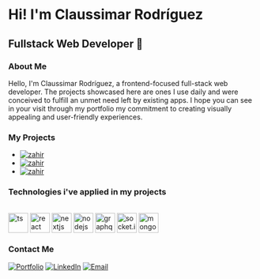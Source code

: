 
<h1>Hi! I'm Claussimar Rodríguez</h1>
<h2>Fullstack Web Developer 🎨</h2>

### About Me
Hello, I'm Claussimar Rodríguez, a frontend-focused full-stack web developer. The projects showcased here are ones I use daily and were conceived to fulfill an unmet need left by existing apps. I hope you can see in your visit through my portfolio my commitment to creating visually appealing and user-friendly experiences.

### My Projects
- <a href="https://zahir-pink.vercel.app/" target="_blank"><img alt="zahir" src="https://img.shields.io/badge/Zahir-visit_web-blue">
- <a href="https://promptify-steel.vercel.app/" target="_blank"><img alt="zahir" src="https://img.shields.io/badge/Promptify-visit_web-blue"></a> 
- <a href="https://words-battle.vercel.app/" target="_blank"><img alt="zahir" src="https://img.shields.io/badge/Words_Battle-visit_web-blue"></a> 

### Technologies i've applied in my projects
<div style="display: inline_block"><br>
  <img align="center" alt="ts" height="40" width="40" src="https://claussimar-dev.vercel.app/_next/static/media/ts.25ad80e5.png">
  <img align="center" alt="react" height="40" width="40" src="https://claussimar-dev.vercel.app/_next/static/media/react.252cc4df.png">
  <img align="center" alt="nextjs" height="40" width="40" src="https://claussimar-dev.vercel.app/_next/static/media/vercel.d91f3d5e.png">
  <img align="center" alt="nodejs" height="40" width="40" src="https://claussimar-dev.vercel.app/_next/static/media/nodejs.aed379c3.png">
  <img align="center" alt="graphql" height="40" width="40" src="https://claussimar-dev.vercel.app/_next/static/media/graphql.0f425ba4.png">
  <img align="center" alt="socket.io" height="40" width="40" src="https://claussimar-dev.vercel.app/_next/static/media/socketio.9f955d0f.png">
  <img align="center" alt="mongodb" height="40" width="40" src="https://claussimar-dev.vercel.app/_next/static/media/mongodb.8502bf13.png">
</div>

### Contact Me
<a href="https://claussimar-dev.vercel.app/home?userType=recruiter" target="_blank"><img alt="Portfolio" src="https://img.shields.io/badge/Portfolio-purple"></a> 
<a href="https://www.linkedin.com/in/claussimar-rodríguez-209277275" target="_blank"><img alt="LinkedIn" src="https://img.shields.io/badge/LinkedIn-Claussimar%20Rodríguez-blue?style=flat-square&logo=linkedin"></a>
<a href="dasunheimliche7@gmail.com"><img alt="Email" src="https://img.shields.io/badge/Gmail-dasunheimliche7@gmail.com-blue?style=flat-square&logo=gmail"></a>  
